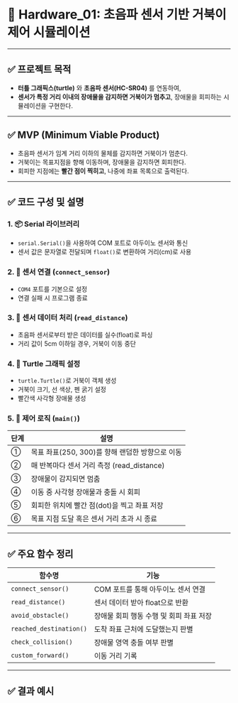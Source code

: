 # 🐢 Hardware_01: 초음파 센서 기반 거북이 제어 시뮬레이션

---

## ✅ 프로젝트 목적

- **터틀 그래픽스(turtle)** 와 **초음파 센서(HC-SR04)** 를 연동하여,
- **센서가 특정 거리 이내의 장애물을 감지하면 거북이가 멈추고**, 장애물을 회피하는 시뮬레이션을 구현한다.

---

## ✅ MVP (Minimum Viable Product)

- 초음파 센서가 임계 거리 이하의 물체를 감지하면 거북이가 멈춘다.
- 거북이는 목표지점을 향해 이동하며, 장애물을 감지하면 회피한다.
- 회피한 지점에는 **빨간 점이 찍히고**, 나중에 좌표 목록으로 출력된다.

---

## ✅ 코드 구성 및 설명

### 1. 📦 Serial 라이브러리
- `serial.Serial()`을 사용하여 COM 포트로 아두이노 센서와 통신
- 센서 값은 문자열로 전달되며 `float()`로 변환하여 거리(cm)로 사용

### 2. 📡 센서 연결 (`connect_sensor`)
- `COM4` 포트를 기본으로 설정
- 연결 실패 시 프로그램 종료

### 3. 🧠 센서 데이터 처리 (`read_distance`)
- 초음파 센서로부터 받은 데이터를 실수(float)로 파싱
- 거리 값이 5cm 이하일 경우, 거북이 이동 중단

### 4. 🐢 Turtle 그래픽 설정
- `turtle.Turtle()`로 거북이 객체 생성
- 거북이 크기, 선 색상, 펜 굵기 설정
- 빨간색 사각형 장애물 생성

### 5. 🧭 제어 로직 (`main()`)

| 단계 | 설명 |
|------|------|
| ① | 목표 좌표(250, 300)를 향해 랜덤한 방향으로 이동 |
| ② | 매 반복마다 센서 거리 측정 (read_distance) |
| ③ | 장애물이 감지되면 멈춤 |
| ④ | 이동 중 사각형 장애물과 충돌 시 회피 |
| ⑤ | 회피한 위치에 빨간 점(dot)을 찍고 좌표 저장 |
| ⑥ | 목표 지점 도달 혹은 센서 거리 초과 시 종료 |

---

## ✅ 주요 함수 정리

| 함수명 | 기능 |
|--------|------|
| `connect_sensor()` | COM 포트를 통해 아두이노 센서 연결 |
| `read_distance()` | 센서 데이터 받아 float으로 반환 |
| `avoid_obstacle()` | 장애물 회피 행동 수행 및 회피 좌표 저장 |
| `reached_destination()` | 도착 좌표 근처에 도달했는지 판별 |
| `check_collision()` | 장애물 영역 충돌 여부 판별 |
| `custom_forward()` | 이동 거리 기록 |

---

## ✅ 결과 예시

